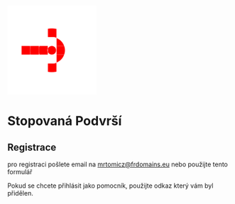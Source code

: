 <img src="/images/logo.png" alt="StopovanaLogo" width="200">

# Stopovaná Podvrší

## Registrace

pro registraci pošlete email na mrtomicz@frdomains.eu nebo použijte tento formulář



Pokud se chcete přihlásit jako pomocník, použijte odkaz který vám byl přidělen.